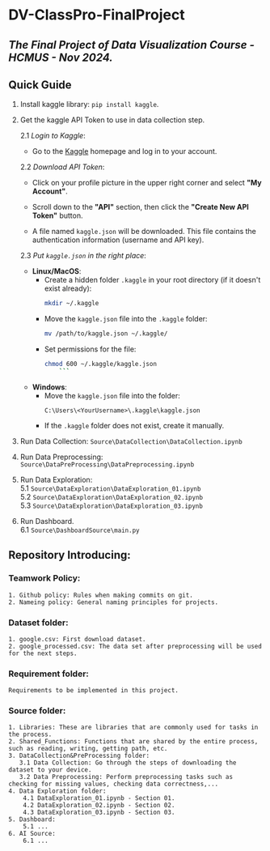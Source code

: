 # DV-ClassPro-FinalProject
*The Final Project of Data Visualization Course - HCMUS - Nov 2024.*
---
## Quick Guide
1. Install kaggle library: `pip install kaggle`.
2. Get the kaggle API Token to use in data collection step.

   2.1 *Login to Kaggle*:

   - Go to the [Kaggle](https://www.kaggle.com/) homepage and log in to your account.

   2.2 *Download API Token*:

   - Click on your profile picture in the upper right corner and select **"My Account"**.

   - Scroll down to the **"API"** section, then click the **"Create New API Token"** button.

   - A file named `kaggle.json` will be downloaded. This file contains the authentication information (username and API key).

   2.3 *Put `kaggle.json` in the right place*:
    - **Linux/MacOS**:
        - Create a hidden folder `.kaggle` in your root directory (if it doesn't exist already):
           ```bash
           mkdir ~/.kaggle
           ```
      - Move the `kaggle.json` file into the `.kaggle` folder:
           ```bash
           mv /path/to/kaggle.json ~/.kaggle/
           ```
      - Set permissions for the file:
           ```bash
           chmod 600 ~/.kaggle/kaggle.json
               ```
   - **Windows**:
     - Move the `kaggle.json` file into the folder:
       ```
       C:\Users\<YourUsername>\.kaggle\kaggle.json
       ```
     - If the `.kaggle` folder does not exist, create it manually.
3. Run Data Collection: `Source\DataCollection\DataCollection.ipynb`
4. Run Data Preprocessing: `Source\DataPreProcessing\DataPreprocessing.ipynb`
5. Run Data Exploration:\
   5.1 `Source\DataExploration\DataExploration_01.ipynb`\
   5.2 `Source\DataExploration\DataExploration_02.ipynb`\
   5.3 `Source\DataExploration\DataExploration_03.ipynb`
7. Run Dashboard.\
   6.1 `Source\DashboardSource\main.py`

## Repository Introducing:

### **Teamwork Policy:**
    1. Github policy: Rules when making commits on git.
    2. Nameing policy: General naming principles for projects.
### **Dataset folder:**
    1. google.csv: First download dataset.
    2. google_processed.csv: The data set after preprocessing will be used for the next steps.
### **Requirement folder:**
    Requirements to be implemented in this project.
### **Source folder:** 
    1. Libraries: These are libraries that are commonly used for tasks in the process.
    2. Shared_Functions: Functions that are shared by the entire process, such as reading, writing, getting path, etc.
    3. DataCollection&PreProcessing folder:
       3.1 Data Collection: Go through the steps of downloading the dataset to your device.
       3.2 Data Preprocessing: Perform preprocessing tasks such as checking for missing values, checking data correctness,...
    4. Data Exploration folder:
        4.1 DataExploration_01.ipynb - Section 01.
        4.2 DataExploration_02.ipynb - Section 02.
        4.3 DataExploration_03.ipynb - Section 03.
    5. Dashboard:
        5.1 ...
    6. AI Source:
        6.1 ...

